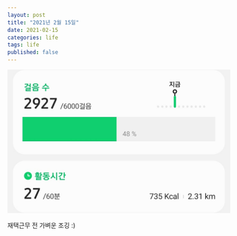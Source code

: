 ```yaml
---
layout: post
title: "2021년 2월 15일"
date: 2021-02-15
categories: life
tags: life
published: false
---
```


![사진](/assets/imgs/posts/daily-life/2021-02-15-001.jpg)

재택근무 전 가벼운 조깅 :)